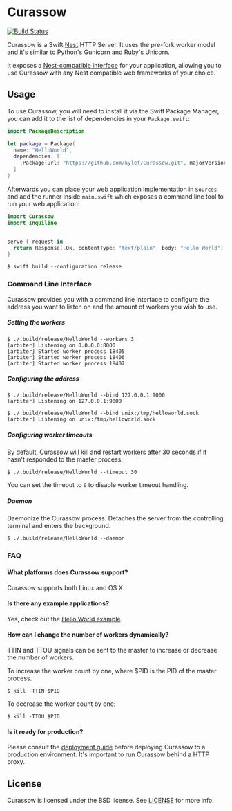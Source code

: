 # Curassow

[![Build Status](https://travis-ci.org/kylef/Curassow.svg?branch=master)](https://travis-ci.org/kylef/Curassow)

Curassow is a Swift [Nest](https://github.com/nestproject/Nest)
HTTP Server. It uses the pre-fork worker model and it's similar to Python's
Gunicorn and Ruby's Unicorn.

It exposes a [Nest-compatible interface](https://github.com/nestproject/Nest)
for your application, allowing you to use Curassow with any Nest compatible
web frameworks of your choice.

## Usage

To use Curassow, you will need to install it via the Swift Package Manager,
you can add it to the list of dependencies in your `Package.swift`:

```swift
import PackageDescription

let package = Package(
  name: "HelloWorld",
  dependencies: [
    .Package(url: "https://github.com/kylef/Curassow.git", majorVersion: 0, minor: 4),
  ]
)
```

Afterwards you can place your web application implementation in `Sources`
and add the runner inside `main.swift` which exposes a command line tool to
run your web application:

```swift
import Curassow
import Inquiline


serve { request in
  return Response(.Ok, contentType: "text/plain", body: "Hello World")
}
```

```shell
$ swift build --configuration release
```

### Command Line Interface

Curassow provides you with a command line interface to configure the
address you want to listen on and the amount of workers you wish to use.

##### Setting the workers

```shell
$ ./.build/release/HelloWorld --workers 3
[arbiter] Listening on 0.0.0.0:8000
[arbiter] Started worker process 18405
[arbiter] Started worker process 18406
[arbiter] Started worker process 18407
```

##### Configuring the address

```shell
$ ./.build/release/HelloWorld --bind 127.0.0.1:9000
[arbiter] Listening on 127.0.0.1:9000
```

```shell
$ ./.build/release/HelloWorld --bind unix:/tmp/helloworld.sock
[arbiter] Listening on unix:/tmp/helloworld.sock
```

##### Configuring worker timeouts

By default, Curassow will kill and restart workers after 30 seconds if it
hasn't responded to the master process.

```
$ ./.build/release/HelloWorld --timeout 30
```

You can set the timeout to `0` to disable worker timeout handling.

##### Daemon

Daemonize the Curassow process. Detaches the server from the controlling
terminal and enters the background.

```shell
$ ./.build/release/HelloWorld --daemon
```

### FAQ

#### What platforms does Curassow support?

Curassow supports both Linux and OS X.

#### Is there any example applications?

Yes, check out the [Hello World example](https://github.com/kylef/Curassow-example-helloworld).

#### How can I change the number of workers dynamically?

TTIN and TTOU signals can be sent to the master to increase or decrease the number of workers.

To increase the worker count by one, where $PID is the PID of the master process.

```
$ kill -TTIN $PID
```

To decrease the worker count by one:

```
$ kill -TTOU $PID
```

#### Is it ready for production?

Please consult the [deployment guide](Deployment.md) before deploying Curassow
to a production environment. It's important to run Curassow behind a HTTP
proxy.

## License

Curassow is licensed under the BSD license. See [LICENSE](LICENSE) for more
info.
